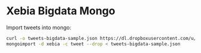 Xebia Bigdata Mongo
==============

Import tweets into mongo:

```sh
curl -o tweets-bigdata-sample.json https://dl.dropboxusercontent.com/u/7521332/tweets-bigdata-sample.json
mongoimport -d xebia -c tweet --drop < tweets-bigdata-sample.json
```
